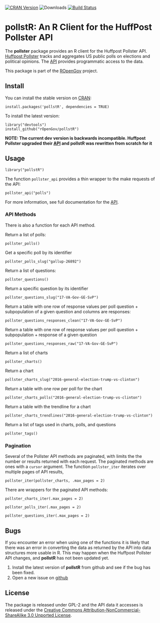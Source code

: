 [![CRAN
Version](http://www.r-pkg.org/badges/version/pollstR)](http://cran.r-project.org/package=pollstR)
![Downloads](http://cranlogs.r-pkg.org/badges/pollstR) [![Build
Status](https://travis-ci.org/rOpenGov/pollstR.svg?branch=master)](https://travis-ci.org/rOpenGov/pollstR)

pollstR: An R Client for the HuffPost Pollster API
==================================================

The **pollster** package provides an R client for the Huffpost Pollster
API. [Huffpost Pollster](http://elections.huffingtonpost.com/pollster)
tracks and aggregates US public polls on elections and political
opinions. The [API](http://elections.huffingtonpost.com/pollster/api)
provides programmatic access to the data.

This package is part of the [ROpenGov](http://ropengov.github.io/)
project.

Install
-------

You can install the stable version on
[CRAN](http://cran.r-project.org/package=pollstR):

    install.packages('pollstR', dependencies = TRUE)

To install the latest version:

    library("devtools")
    install_github("rOpenGov/pollstR")

**NOTE: The current dev version is backwards incompatible. Huffpost
Pollster upgraded their
[API](http://elections.huffingtonpost.com/pollster/api/v2) and pollstR
was rewritten from scratch for it**

Usage
-----

    library("pollstR")

The function `pollster_api` provides a thin wrapper to the make requests
of the API:

    pollster_api("polls")

For more information, see full documentation for the
[API](https://app.swaggerhub.com/api/huffpostdata/pollster-api/2.0.0).

### API Methods

There is also a function for each API method.

Return a list of polls:

    pollster_polls()

Get a specific poll by its identifier

    pollster_polls_slug("gallup-26892")

Return a list of questions:

    pollster_questions()

Return a specific question by its identifier

    pollster_questions_slug("17-VA-Gov-GE-SvP")

Return a table with one row of response values per poll question +
subpopulation of a given question and columns are responses:

    pollster_questions_responses_clean("17-VA-Gov-GE-SvP")

Return a table with one row of response values per poll question +
subpopulation + response of a given question

    pollster_questions_responses_raw("17-VA-Gov-GE-SvP")

Return a list of charts

    pollster_charts()

Return a chart

    pollster_charts_slug("2016-general-election-trump-vs-clinton")

Return a table with one row per poll for the chart

    pollster_charts_polls("2016-general-election-trump-vs-clinton")

Return a table with the trendline for a chart

    pollster_charts_trendlines("2016-general-election-trump-vs-clinton")

Return a list of tags used in charts, polls, and questions

    pollster_tags()

### Pagination

Several of the Pollster API methods are paginated, with limits the the
number or results returned with each request. The paginated methods are
ones with a `cursor` argument. The function `pollster_iter` iterates
over multiple pages of API results,

    pollster_iter(pollster_charts, .max_pages = 2)

There are wrappers for the paginated API methods:

    pollster_charts_iter(.max_pages = 2)

    pollster_polls_iter(.max_pages = 2)

    pollster_questions_iter(.max_pages = 2)

Bugs
----

If you encounter an error when using one of the functions it is likely
that there was an error in converting the data as returned by the API
into data structures more usable in R. This may happen when the Huffpost
Pollster API changes, and **pollstR** has not been updated yet.

1.  Install the latest version of **pollstR** from github and see if the
    bug has been fixed.
2.  Open a new issue on
    [github](https://github.com/rOpenGov/pollstR/issues)

License
-------

The package is released under GPL-2 and the API data it accesses is
released under the [Creative Commons
Attribution-NonCommercial-ShareAlike 3.0 Unported
License](http://creativecommons.org/licenses/by-nc-sa/3.0/deed.en_US).
